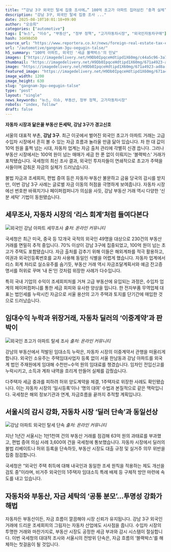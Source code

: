 ```yaml
---
title: "“강남 3구 외국인 탈세 집중 조사에…” 100억 초고가 아파트 집어삼킨 ‘충격 실체’ 드러나자 ‘발칵’"
description: "강남 3구, 외국인 탈세 집중 조사 ..."
date: 2025-08-10T10:01:18+09:00
author: "오승희"
categories: ["automotive"]
tags: ["뉴스", "이슈", "부동산", "정부 정책", "고가자동차시장", "외국인자동차구매"]
hash: 3d498d50
source_url: "https://www.reportera.co.kr/news/foreign-real-estate-tax-evasion/"
url: "/automotive/gangnam-3gu-oegugin-talse/"
h5_summary: "100억 아파트, 외국인 '세금 블랙박스'의 민낯"
images: ["https://imagedelivery.net/H9Db0IpqceHdtipd1X60mg/c44a5c96-3a74-4de5-9a4f-14cdca746f00/public", "https://imagedelivery.net/H9Db0IpqceHdtipd1X60mg/6a4c09ca-b825-4c31-ec0c-cb01b35d6d00/public", "https://imagedelivery.net/H9Db0IpqceHdtipd1X60mg/671a4923-ad8a-4d4f-2cff-37e63c5bff00/public", "https://imagedelivery.net/H9Db0IpqceHdtipd1X60mg/d7b18ef3-c161-45ba-c5c8-0645c9b17b00/public"]
thumbnail: "https://imagedelivery.net/H9Db0IpqceHdtipd1X60mg/671a4923-ad8a-4d4f-2cff-37e63c5bff00/public"
image: "https://imagedelivery.net/H9Db0IpqceHdtipd1X60mg/671a4923-ad8a-4d4f-2cff-37e63c5bff00/public"
featured_image: "https://imagedelivery.net/H9Db0IpqceHdtipd1X60mg/671a4923-ad8a-4d4f-2cff-37e63c5bff00/public"
image_width: 1200
image_height: 630
slug: "gangnam-3gu-oegugin-talse"
type: "post"
layout: "single"
news_keywords: "뉴스, 이슈, 부동산, 정부 정책, 고가자동차시장"
robots: "index, follow"
draft: false
---
```


**자동차 시장과 닮은꼴 부동산 돈세탁, 강남 3구가 경고신호**

서울의 대표적 부촌, **강남 3구**. 최근 이곳에서 벌어진 외국인 초고가 아파트 거래는 고급 수입차 시장에서 흔히 볼 수 있는 자금 흐름과 놀라울 만큼 닮아 있습니다. 차 한 대 값이 10억 원을 훌쩍 넘는 시대, 자동차 업계는 자금 출처 관리에 각별히 신경 씁니다. 그러나 부동산 시장에서는 100억 원이 넘는 매매가 세금 한 푼 없이 이뤄지는 ‘블랙박스’ 거래가 포착됐습니다. 국세청의 최신 조사 결과, 외국인 투자자들이 연쇄적으로 초고가 주택을 사들이며 감춰온 자금의 실체가 드러났습니다.

불법 자금과 조세회피, 편법 증여 등은 자동차·부동산 불문하고 금융 당국의 감시를 받지만, 이번 강남 3구 사례는 글로벌 자금 이동의 허점을 극명하게 보여줍니다. 자동차 시장에선 번호판 바꿔치기나 페이퍼컴퍼니가 의심을 사듯, 강남 부동산 거래 역시 다양한 ‘신분 세탁’ 기법이 동원됐습니다.

## 세무조사, 자동차 시장의 ‘리스 회계’처럼 들여다본다

![외국인 강남 아파트 세무조사](https://imagedelivery.net/H9Db0IpqceHdtipd1X60mg/6a4c09ca-b825-4c31-ec0c-cb01b35d6d00/public)
*출처: 온라인 커뮤니티*


국세청은 최근 미국, 중국 등 12개국 국적의 외국인 49명을 대상으로 230건의 부동산 거래를 면밀히 추적 중입니다. 70% 이상이 강남 3구에 집중되었고, 100억 원이 넘는 초고가 주택도 포함됐습니다. 자금 출처를 감추기 위해 이들은 해외계좌를 적극 활용하고, 여권과 외국인등록번호를 교차 사용해 동일인 식별을 어렵게 했습니다. 자동차 업계에서 리스 회계 처리로 실소유주를 숨기듯, 부동산 거래 역시 자금조달계획서와 예금 잔고증명서를 허위로 꾸며 ‘내 돈’인 것처럼 위장한 사례가 다수입니다.

특히 국내 기업의 수익이 조세회피처를 거쳐 고급 부동산에 유입되는 과정은, 수입차 업계의 페이퍼컴퍼니를 통한 세금 회피와 유사한 양상을 띱니다. 한 전자부품 무역업체 대표는 법인세를 누락시킨 자금으로 서울 용산의 고가 주택과 토지를 단기간에 매입한 것으로 드러났습니다.

## 임대수익 누락과 위장거래, 자동차 딜러의 ‘이중계약’과 판박이

![외국인 초고가 아파트 탈세 조사](https://imagedelivery.net/H9Db0IpqceHdtipd1X60mg/c44a5c96-3a74-4de5-9a4f-14cdca746f00/public)
*출처: 온라인 커뮤니티*


강남의 부동산에서 적발된 임대소득 누락은, 자동차 시장의 이중계약서 관행을 떠올리게 합니다. 외국인 소유주는 주택임대사업자 등록 없이 서울 한남동과 강남 아파트를 외국계 법인 주재원에게 임대해 수천만~수억 원의 임대료를 챙겼습니다. 임차인 전입신고를 누락시키고, 소득과 계좌 내역을 흐리게 만들어 실체를 감췄습니다.

다주택자 세금 중과를 피하려 허위 양도계약을 체결, 1주택자로 위장한 사례도 확인됐습니다. 이는 자동차 시장의 ‘일시등록’이나 ‘명의 대여’ 수법과 본질적으로 같은 맥락입니다. 국세청은 해외 정보기관과 연계, 자금흐름을 끝까지 추적할 계획입니다.

## 서울시의 감시 강화, 자동차 시장 ‘딜러 단속’과 동일선상

![강남 아파트 외국인 탈세 단속](https://imagedelivery.net/H9Db0IpqceHdtipd1X60mg/d7b18ef3-c161-45ba-c5c8-0645c9b17b00/public)
*출처: 온라인 커뮤니티*


지난 1년간 서울시는 1만1천여 건의 부동산 거래를 점검해 63억 원의 과태료를 부과했고, 편법 증여 의심 사례 3,600여 건을 국세청에 통보했습니다. 자동차 시장에서 딜러의 불법 리베이트나 허위 등록을 단속하듯, 부동산 시장도 대출 규정 및 실거주 의무 위반을 집중 점검합니다.

국세청은 “외국인 주택 취득에 대해 내국인과 동일한 조세 원칙을 적용하는 제도 개선을 검토 중”이라며, 비거주 외국인의 1주택자 임대소득 특례 배제 등 구체적 방안 마련에 속도를 내고 있습니다.

## 자동차와 부동산, 자금 세탁의 ‘공통 분모’…투명성 강화가 해법

자동차든 부동산이든, 자금 흐름이 깔끔해야 시장 신뢰가 유지됩니다. 강남 3구 외국인 거래에 드리운 조세회피의 그림자는 자동차 산업에도 시사점을 줍니다. 수입차 시장의 투명한 거래와 마찬가지로, 부동산 시장도 공정한 세금 부과와 감시 시스템이 절실합니다. 이번 국세청의 대대적 조사와 서울시의 전방위 단속은, 자금 흐름의 ‘블랙박스’를 해체하는 첫걸음이 될 것입니다.
